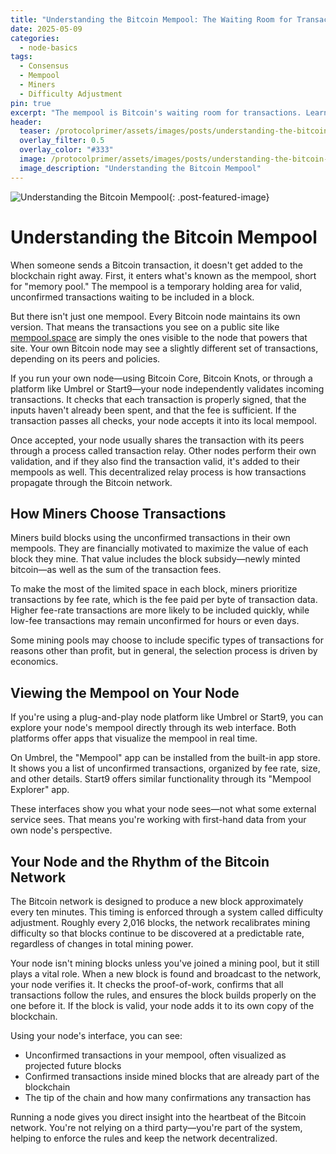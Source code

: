 ```yaml
---
title: "Understanding the Bitcoin Mempool: The Waiting Room for Transactions"
date: 2025-05-09
categories:
  - node-basics
tags:
  - Consensus
  - Mempool
  - Miners
  - Difficulty Adjustment
pin: true
excerpt: "The mempool is Bitcoin's waiting room for transactions. Learn how it works and why it matters for your transactions."
header:
  teaser: /protocolprimer/assets/images/posts/understanding-the-bitcoin-mempool/mempool-image.png
  overlay_filter: 0.5
  overlay_color: "#333"
  image: /protocolprimer/assets/images/posts/understanding-the-bitcoin-mempool/mempool-image.png
  image_description: "Understanding the Bitcoin Mempool"
---
```


![Understanding the Bitcoin Mempool](/protocolprimer/assets/images/posts/understanding-the-bitcoin-mempool/mempool-image.png){: .post-featured-image}

# Understanding the Bitcoin Mempool

When someone sends a Bitcoin transaction, it doesn't get added to the blockchain right away. First, it enters what's known as the mempool, short for "memory pool." The mempool is a temporary holding area for valid, unconfirmed transactions waiting to be included in a block.

But there isn't just one mempool. Every Bitcoin node maintains its own version. That means the transactions you see on a public site like [mempool.space](https://mempool.space) are simply the ones visible to the node that powers that site. Your own Bitcoin node may see a slightly different set of transactions, depending on its peers and policies.

If you run your own node—using Bitcoin Core, Bitcoin Knots, or through a platform like Umbrel or Start9—your node independently validates incoming transactions. It checks that each transaction is properly signed, that the inputs haven't already been spent, and that the fee is sufficient. If the transaction passes all checks, your node accepts it into its local mempool.

Once accepted, your node usually shares the transaction with its peers through a process called transaction relay. Other nodes perform their own validation, and if they also find the transaction valid, it's added to their mempools as well. This decentralized relay process is how transactions propagate through the Bitcoin network.

## How Miners Choose Transactions

Miners build blocks using the unconfirmed transactions in their own mempools. They are financially motivated to maximize the value of each block they mine. That value includes the block subsidy—newly minted bitcoin—as well as the sum of the transaction fees.

To make the most of the limited space in each block, miners prioritize transactions by fee rate, which is the fee paid per byte of transaction data. Higher fee-rate transactions are more likely to be included quickly, while low-fee transactions may remain unconfirmed for hours or even days.

Some mining pools may choose to include specific types of transactions for reasons other than profit, but in general, the selection process is driven by economics.

## Viewing the Mempool on Your Node

If you're using a plug-and-play node platform like Umbrel or Start9, you can explore your node's mempool directly through its web interface. Both platforms offer apps that visualize the mempool in real time.

On Umbrel, the "Mempool" app can be installed from the built-in app store. It shows you a list of unconfirmed transactions, organized by fee rate, size, and other details. Start9 offers similar functionality through its "Mempool Explorer" app.

These interfaces show you what your node sees—not what some external service sees. That means you're working with first-hand data from your own node's perspective.

## Your Node and the Rhythm of the Bitcoin Network

The Bitcoin network is designed to produce a new block approximately every ten minutes. This timing is enforced through a system called difficulty adjustment. Roughly every 2,016 blocks, the network recalibrates mining difficulty so that blocks continue to be discovered at a predictable rate, regardless of changes in total mining power.

Your node isn't mining blocks unless you've joined a mining pool, but it still plays a vital role. When a new block is found and broadcast to the network, your node verifies it. It checks the proof-of-work, confirms that all transactions follow the rules, and ensures the block builds properly on the one before it. If the block is valid, your node adds it to its own copy of the blockchain.

Using your node's interface, you can see:

- Unconfirmed transactions in your mempool, often visualized as projected future blocks
- Confirmed transactions inside mined blocks that are already part of the blockchain
- The tip of the chain and how many confirmations any transaction has

Running a node gives you direct insight into the heartbeat of the Bitcoin network. You're not relying on a third party—you're part of the system, helping to enforce the rules and keep the network decentralized.
